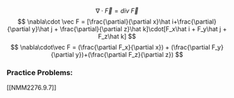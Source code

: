 $$ \nabla \cdot \vec F = div\;\vec F$$
$$ \nabla\cdot \vec F = [\frac{\partial}{\partial x}\hat i+\frac{\partial}{\partial y}\hat j + \frac{\partial}{\partial z}\hat k]\cdot[F_x\hat i + F_y\hat j + F_z\hat k] $$
$$ \nabla\cdot\vec F = (\frac{\partial F_x}{\partial x}) + (\frac{\partial F_y}{\partial y})+(\frac{\partial F_z}{\partial z}) $$
### Practice Problems:
[[NMM2276.9.7]]
